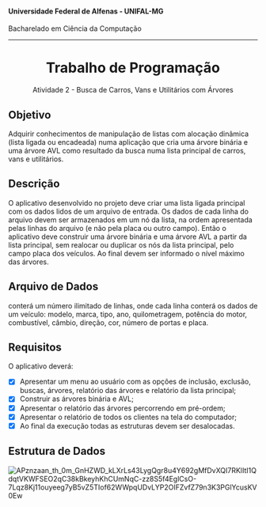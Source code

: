#### Universidade Federal de Alfenas - UNIFAL-MG
Bacharelado em Ciência da Computação

<hr>
<div align="center">
  <h1>Trabalho de Programação</h1>
   <p>Atividade 2 - Busca de Carros, Vans e Utilitários com Árvores</p>
</div>

## Objetivo
Adquirir conhecimentos de manipulação de listas com alocação dinâmica (lista ligada ou encadeada) numa aplicação que cria uma árvore binária e uma árvore AVL como resultado da busca numa lista principal de carros, vans e utilitários.

## Descrição
O aplicativo desenvolvido no projeto deve criar uma lista ligada principal com os dados lidos de um arquivo de entrada. Os dados de cada linha do arquivo devem ser armazenados em um nó da lista, na ordem apresentada pelas linhas do arquivo (e não pela placa ou outro campo). Então o aplicativo deve construir uma árvore binária e uma árvore AVL a partir da lista principal, sem realocar ou duplicar os nós da lista principal, pelo campo placa dos veículos. Ao final devem ser informado o nível máximo das árvores.

## Arquivo de Dados
conterá um número ilimitado de linhas, onde cada linha conterá os dados de um veículo: modelo, marca, tipo, ano, quilometragem, potência do motor, combustível, câmbio, direção, cor, número de portas e placa.

## Requisitos
O aplicativo deverá:

- [X] Apresentar um menu ao usuário com as opções de inclusão, exclusão, buscas, árvores, relatório das árvores e relatório da lista principal;
- [X] Construir as árvores binária e AVL;
- [X] Apresentar o relatório das árvores percorrendo em pré-ordem;
- [X] Apresentar o relatório de todos os clientes na tela do computador;
- [X] Ao final da execução todas as estruturas devem ser desalocadas.

## Estrutura de Dados
![APznzaan_th_0m_GnHZWD_kLXrLs43LygQgr8u4Y692gMfDvXQI7RKlItI1QdqtVKWFSEO2qC38kBkeyhKhCUmNqC-zz8S5f4EglCsO-7Lqz8Kj11ouyeeg7yB5vZ5TIof62WWpqUDvLYP2OIFZvfZ79n3K3PGlYcusKV0Ew](https://user-images.githubusercontent.com/89847080/229586544-3113df4e-f8f0-4384-931c-e1f694c3cf85.jpg)
